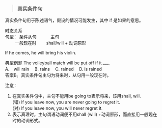 >### 真实条件句
 	
真实条件句用于陈述语气，假设的情况可能发生，其中 if 是如果的意思。 <br>

时态关系  <br>
句型： 条件从句　　　 主句  <br>
　　 一般现在时　　 shall/will + 动词原形 <br>

If he comes, he will bring his violin.

典型例题
The volleyball match will be put off if it ___.　 <br>
A.　will rain　 B. rains　 C. rained　 D. is rained <br>
答案B。真实条件句主句为将来时，从句用一般现在时。 <br>

注意：
1. 在真实条件句中，主句不能用be going to表示将来，该用shall, will. <br>
(错) If you leave now, you are never going to regret it. <br>
(对) If you leave now, you will never regret it.
2. 表示真理时，主句谓语动词便不用shall (will) +动词原形，而直接用一般现在时的动词形式。